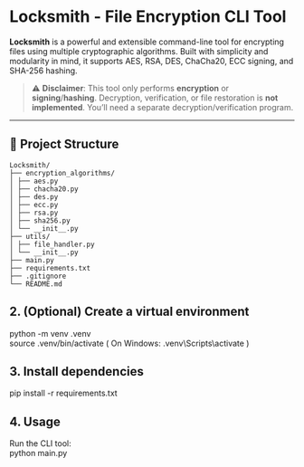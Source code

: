 # Locksmith - File Encryption CLI Tool

**Locksmith** is a powerful and extensible command-line tool for encrypting files using multiple cryptographic algorithms. Built with simplicity and modularity in mind, it supports AES, RSA, DES, ChaCha20, ECC signing, and SHA-256 hashing.

> ⚠️ **Disclaimer**: This tool only performs **encryption** or **signing**/**hashing**. Decryption, verification, or file restoration is **not implemented**. You’ll need a separate decryption/verification program.

---

## 📂 Project Structure

```
Locksmith/
├── encryption_algorithms/
│ ├── aes.py
│ ├── chacha20.py
│ ├── des.py
│ ├── ecc.py
│ ├── rsa.py
│ ├── sha256.py
│ └── __init__.py
├── utils/
│ ├── file_handler.py
│ └── __init__.py
├── main.py
├── requirements.txt
├── .gitignore
└── README.md
```

## 2. (Optional) Create a virtual environment <br>
python -m venv .venv <br>
source .venv/bin/activate      ( On Windows: .venv\Scripts\activate )

## 3. Install dependencies <br>
pip install -r requirements.txt

## 4. Usage <br>
Run the CLI tool: <br>
python main.py
